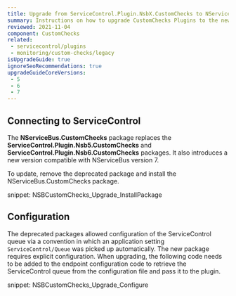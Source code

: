 ```yaml
---
title: Upgrade from ServiceControl.Plugin.NsbX.CustomChecks to NServiceBus.CustomChecks
summary: Instructions on how to upgrade CustomChecks Plugins to the new NServiceBus.CustomChecks package
reviewed: 2021-11-04
component: CustomChecks
related:
 - servicecontrol/plugins
 - monitoring/custom-checks/legacy
isUpgradeGuide: true
ignoreSeoRecommendations: true
upgradeGuideCoreVersions:
 - 5
 - 6
 - 7
---
```



## Connecting to ServiceControl

The **NServiceBus.CustomChecks** package replaces the **ServiceControl.Plugin.Nsb5.CustomChecks** and **ServiceControl.Plugin.Nsb6.CustomChecks** packages. It also introduces a new version compatible with NServiceBus version 7.

To update, remove the deprecated package and install the NServiceBus.CustomChecks package.

snippet: NSBCustomChecks_Upgrade_InstallPackage

## Configuration

The deprecated packages allowed configuration of the ServiceControl queue via a convention in which an application setting `ServiceControl/Queue` was picked up automatically. The new package requires explicit configuration. When upgrading, the following code needs to be added to the endpoint configuration code to retrieve the ServiceControl queue from the configuration file and pass it to the plugin.

snippet: NSBCustomChecks_Upgrade_Configure
